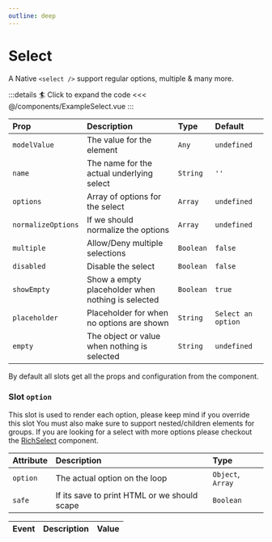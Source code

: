 ```yaml
---
outline: deep
---
```


# Select

A Native `<select />` support regular options, multiple & many more.

<!--@include: ../../parts/title-preview.md-->

<ExampleSelect />

:::details :surfer: Click to expand the code
<<< @/components/ExampleSelect.vue
:::

<!--@include: ../../parts/title-props.md-->


| Prop               | Description                                       | Type      | Default            |
|:-------------------|:--------------------------------------------------|:----------|:-------------------|
| `modelValue`       | The value for the element                         | `Any`     | `undefined`        |
| `name`             | The name for the actual underlying select         | `String`  | `''`               |
| `options`          | Array of options for the select                   | `Array`   | `undefined`        |
| `normalizeOptions` | If we should normalize the options                | `Array`   | `undefined`        |
| `multiple`         | Allow/Deny multiple selections                    | `Boolean` | `false`            |
| `disabled`         | Disable the select                                | `Boolean` | `false`            |
| `showEmpty`        | Show a empty placeholder when nothing is selected | `Boolean` | `true`             |
| `placeholder`      | Placeholder for when no options are shown         | `String`  | `Select an option` |
| `empty`            | The object or value when nothing is selected      | `String`  | `undefined`        |


<!--@include: ../../parts/title-slots.md-->

By default all slots get all the props and configuration from the component.

### Slot `option`

This slot is used to render each option, please keep mind if you override this slot
You must also make sure to support nested/children elements for groups.
If you are looking for a select with more options please checkout the [RichSelect](/guide/components/rich-select) component.

| Attribute       | Description                                  | Type              |
|:----------------|:---------------------------------------------|:------------------|
| `option`        | The actual option on the loop                | `Object`, `Array` |
| `safe`          | If its save to print HTML or we should scape | `Boolean`         |

<!--@include: ../../parts/default-slots.md-->


<!--@include: ../../parts/title-events.md-->

| Event   | Description             | Value     |
|:--------|:------------------------|:----------|
<!--@include: ../../parts/events-model-value.md-->
